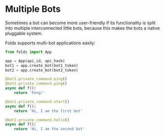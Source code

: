 # Multiple Bots

Sometimes a bot can become more user-friendly if its functionality is split into multiple 
interconnected little bots, because this makes the bots a native pluggable system.

Folds supports multi-bot applications easily:

```python
from folds import App

app = App(api_id, api_hash)
bot1 = app.create_bot(bot1_token)
bot2 = app.create_bot(bot2_token)

@bot1.private_command.ping()
@bot2.private_command.ping()
async def f():
    return 'Pong!'

@bot1.private_command.start()
async def f():
    return 'Hi, I am the first bot'

@bot2.private_command.hello()
async def f():
    return 'Hi, I am the second bot'
```
